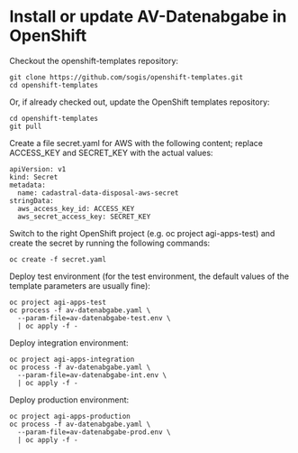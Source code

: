 # Install or update AV-Datenabgabe in OpenShift

Checkout the openshift-templates repository:

```
git clone https://github.com/sogis/openshift-templates.git
cd openshift-templates
```

Or, if already checked out, update the OpenShift templates repository:

```
cd openshift-templates
git pull
```

Create a file secret.yaml for AWS with the following content; replace ACCESS_KEY and SECRET_KEY with the actual values:
```
apiVersion: v1
kind: Secret
metadata:
  name: cadastral-data-disposal-aws-secret
stringData:
  aws_access_key_id: ACCESS_KEY
  aws_secret_access_key: SECRET_KEY
```

Switch to the right OpenShift project (e.g. oc project agi-apps-test) and create the secret by running the following commands:
```
oc create -f secret.yaml
```

Deploy test environment (for the test environment, the default values of the template parameters are usually fine):

```
oc project agi-apps-test
oc process -f av-datenabgabe.yaml \
  --param-file=av-datenabgabe-test.env \
  | oc apply -f -
```

Deploy integration environment:

```
oc project agi-apps-integration
oc process -f av-datenabgabe.yaml \
  --param-file=av-datenabgabe-int.env \
  | oc apply -f -
```

Deploy production environment:

```
oc project agi-apps-production
oc process -f av-datenabgabe.yaml \
  --param-file=av-datenabgabe-prod.env \
  | oc apply -f -
```
